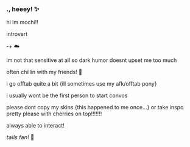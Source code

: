 ### ., heeey! ✨
hi im mochi!!

introvert

-+ ☁️

im not that sensitive at all so dark humor doesnt upset me too much

often chillin with my friends! 🩵

i go offtab quite a bit {ill sometimes use my afk/offtab pony}

i usually wont be the first person to start convos 

please dont copy my skins {this happened to me once...} or take inspo pretty please with cherries on top!!!!!!! 

always able to interact!

𝘵𝘢𝘪𝘭𝘴 𝘧𝘢𝘯! 
🍻
<!--
**mochitails/mochitails** is a ✨ _special_ ✨ repository because its `README.md` (this file) appears on your GitHub profile.


